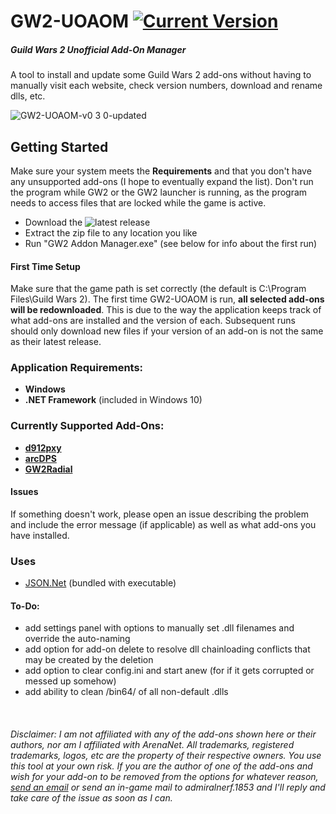 # GW2-UOAOM [![Current Version](https://img.shields.io/badge/version-0.3.0-blue)](https://github.com/fmmmlee/GW2-Addon-Manager/releases)
##### Guild Wars 2 Unofficial Add-On Manager
A tool to install and update some Guild Wars 2 add-ons without having to manually visit each website, check version numbers, download and rename dlls, etc.

![GW2-UOAOM-v0 3 0-updated](https://user-images.githubusercontent.com/30479162/63564235-337a0600-c519-11e9-97aa-45dfb819b5e8.JPG)

## Getting Started
Make sure your system meets the **Requirements** and that you don't have any unsupported add-ons (I hope to eventually expand the list). Don't run the program while GW2 or the GW2 launcher is running, as the program needs to access files that are locked while the game is active.

- Download the ![latest release](https://github.com/fmmmlee/GW2-Addon-Manager/releases)
- Extract the zip file to any location you like
- Run "GW2 Addon Manager.exe" (see below for info about the first run)

#### First Time Setup
Make sure that the game path is set correctly (the default is C:\Program Files\Guild Wars 2). The first time GW2-UOAOM is run, **all selected add-ons will be redownloaded**. This is due to the way the application keeps track of what add-ons are installed and the version of each. Subsequent runs should only download new files if your version of an add-on is not the same as their latest release.

### Application Requirements:
- **Windows**
- **.NET Framework** (included in Windows 10)

### Currently Supported Add-Ons:
- <a href="https://github.com/megai2/d912pxy">**d912pxy**</a>
- <a href="https://www.deltaconnected.com/arcdps/">**arcDPS**</a>
- <a href="https://github.com/Friendly0Fire/GW2Radial">**GW2Radial**</a>

#### Issues
If something doesn't work, please open an issue describing the problem and include the error message (if applicable) as well as what add-ons you have installed.

### Uses
- <a href="https://www.newtonsoft.com/json">JSON.Net</a> (bundled with executable)

#### To-Do:
- add settings panel with options to manually set .dll filenames and override the auto-naming
- add option for add-on delete to resolve dll chainloading conflicts that may be created by the deletion
- add option to clear config.ini and start anew (for if it gets corrupted or messed up somehow)
- add ability to clean /bin64/ of all non-default .dlls

&nbsp;

###### Disclaimer: I am not affiliated with any of the add-ons shown here or their authors, nor am I affiliated with ArenaNet. All trademarks, registered trademarks, logos, etc are the property of their respective owners. You use this tool at your own risk. If you are the author of one of the add-ons and wish for your add-on to be removed from the options for whatever reason, <a href="mailto:fmmmlee@gmail.com">send an email</a> or send an in-game mail to admiralnerf.1853 and I'll reply and take care of the issue as soon as I can.
